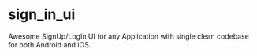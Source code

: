 # sign_in_ui

Awesome SignUp/LogIn UI for any Application with single clean codebase for both Android and iOS.
